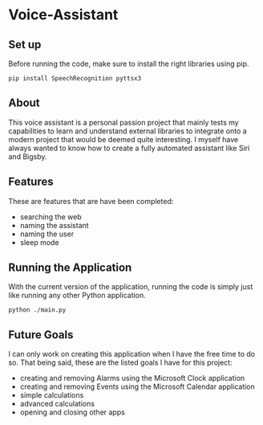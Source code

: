 # Voice-Assistant

## Set up
Before running the code, make sure to install the right libraries using pip.
```
pip install SpeechRecognition pyttsx3
```

## About
This voice assistant is a personal passion project that mainly tests my capabilities to learn and understand external libraries to integrate onto a modern project that would be deemed quite interesting. I myself have always wanted to know how to create a fully automated assistant like Siri and Bigsby.

## Features
These are features that are have been completed:
- searching the web
- naming the assistant
- naming the user
- sleep mode

## Running the Application
With the current version of the application, running the code is simply just like running any other Python application.
```
python ./main.py
```

## Future Goals
I can only work on creating this application when I have the free time to do so. That being said, these are the listed goals I have for this project:
- creating and removing Alarms using the Microsoft Clock application
- creating and removing Events using the Microsoft Calendar application
- simple calculations
- advanced calculations
- opening and closing other apps
